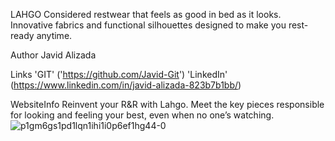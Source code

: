 LAHGO Considered restwear that feels as good in bed as it looks. Innovative fabrics and functional silhouettes designed to make you rest-ready anytime.

Author Javid Alizada

Links 'GIT' ('https://github.com/Javid-Git') 'LinkedIn' (https://www.linkedin.com/in/javid-alizada-823b7b1bb/)

WebsiteInfo Reinvent your R&R with Lahgo. Meet the key pieces responsible for looking and feeling your best, even when no one’s watching.
![p1gm6gs1pd1lqn1ihi1i0p6ef1hg44-0](https://user-images.githubusercontent.com/98798607/211160842-3fe5262d-8d30-4167-adfc-7500d8f93ea5.jpg)
